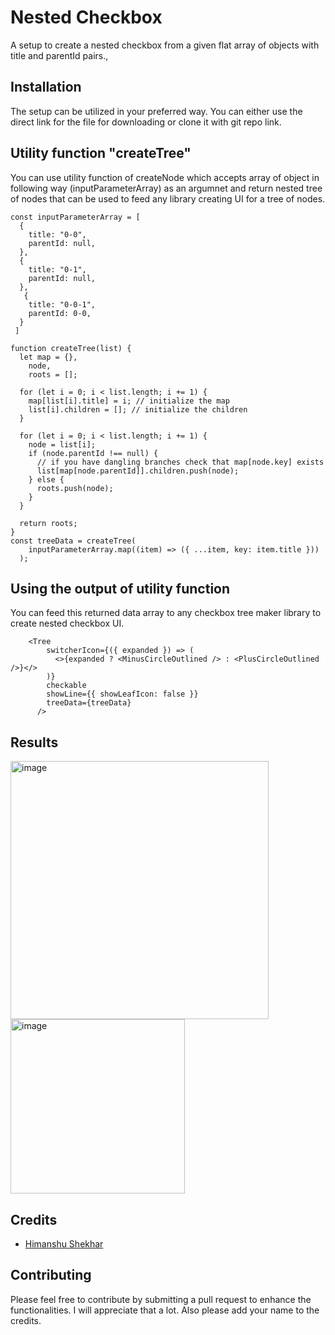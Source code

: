 # Nested Checkbox

A setup to create a nested checkbox from a given flat array of objects with title and parentId pairs.,

## Installation

The setup can be utilized in your preferred way. You can either use the direct link for the file for downloading or clone it with git repo link.

## Utility function "createTree"
You can use utility function of createNode which accepts array of object in following way (inputParameterArray) as an argumnet and return nested tree of nodes that can be used to feed any library creating UI for a tree of nodes.

```
const inputParameterArray = [
  {
    title: "0-0",
    parentId: null,
  },
  {
    title: "0-1",
    parentId: null,
  },
   {
    title: "0-0-1",
    parentId: 0-0,
  }
 ]

function createTree(list) {
  let map = {},
    node,
    roots = [];

  for (let i = 0; i < list.length; i += 1) {
    map[list[i].title] = i; // initialize the map
    list[i].children = []; // initialize the children
  }

  for (let i = 0; i < list.length; i += 1) {
    node = list[i];
    if (node.parentId !== null) {
      // if you have dangling branches check that map[node.key] exists
      list[map[node.parentId]].children.push(node);
    } else {
      roots.push(node);
    }
  }

  return roots;
}
const treeData = createTree(
    inputParameterArray.map((item) => ({ ...item, key: item.title }))
  );
```

## Using the output of utility function

You can feed this returned data array to any checkbox tree maker library to create nested checkbox UI.

```
    <Tree
        switcherIcon={({ expanded }) => (
          <>{expanded ? <MinusCircleOutlined /> : <PlusCircleOutlined />}</>
        )}
        checkable
        showLine={{ showLeafIcon: false }}
        treeData={treeData}
      />
 ```
 
 ## Results
 
 <img width="413" alt="image" src="https://user-images.githubusercontent.com/24574845/177083971-3ecdb5f6-e41f-4d9b-badc-a1230bb32a89.png">
<img width="279" alt="image" src="https://user-images.githubusercontent.com/24574845/177084080-45ca1b6e-4b50-4494-9489-1e0849fc9bd6.png">

 
## Credits

- [Himanshu Shekhar](https://github.com/HimanshuShekharCu)

## Contributing

Please feel free to contribute by submitting a pull request to enhance the functionalities. I will appreciate that a lot. Also please add your name to the credits.
